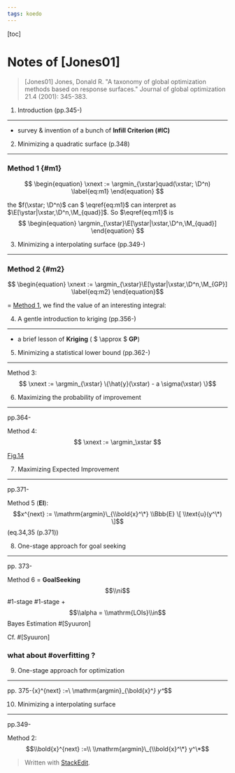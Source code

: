 ```yaml
---
tags: koedo
---
```

[toc]

Notes of [Jones01]
===========

> [Jones01]  Jones, Donald R. "A taxonomy of global optimization methods based on response surfaces." Journal of global optimization 21.4 (2001): 345-383. 

$$
\newcommand{\argmin}{\mathop{\mathrm{arg\,min}}}
\newcommand{\xstar}{\mathop{\mathbf{x}^{\ast}}}
\newcommand{\ystar}{\mathop{y^{\ast}}\nolimits}
\newcommand{\xnext}{\mathop{\mathbf{x}^{n+1}}}
\newcommand{\E}{\mathop{\Bbb{E}}\nolimits}
\newcommand{\D}{\mathop{\mathcal{D}}\nolimits}
\newcommand{\M}{\mathop{\mathcal{M}}\nolimits}
$$



1. Introduction (pp.345-)
--------------

* survey & invention of a bunch of **Infill Criterion (#IC)**

2. Minimizing a quadratic surface (p.348)
--------------

### Method 1  {#m1}

 $$ \begin{equation}
 \xnext := \argmin_{\xstar}quad(\xstar; \D^n) 
 \label{eq:m1}
\end{equation}  $$


the $f(\xstar; \D^n)$ can $ \eqref{eq:m1}$ can interpret as $\E[\ystar|\xstar,\D^n,\M_{quad}]$. So $\eqref{eq:m1}$ is
$$ \begin{equation}
   \argmin_{\xstar}\E[\ystar|\xstar,\D^n,\M_{quad}] 
\end{equation} $$ 


3. Minimizing a interpolating surface (pp.349-)
--------------

### Method 2 {#m2}

$$ 
\begin{equation} 
\xnext := \argmin_{\xstar}\E[\ystar|\xstar,\D^n,\M_{GP}]
\label{eq:m2}
\end{equation}$$ 

= [Method 1](#m1), we find the value of an interesting integral:


4. A gentle introduction to kriging (pp.356-)
------------

* a brief lesson of **Kriging** ( $ \approx $ **GP**)

5. Minimizing a statistical lower bound (pp.362-)
---------------
 Method 3:
 $$ \xnext := \argmin_{\xstar} \{\hat{y}(\xstar) - a \sigma(\xstar) \}$$

6. Maximizing the probability of improvement
-----------------
pp.364-

Method 4:
$$
\xnext := \argmin_\xstar
$$

[Fig.14](https://cdn.pbrd.co/images/GQDU0gA.png)

7. Maximizing Expected Improvement
----------------------------
pp.371-

 Method 5 (**EI**):
$$x^{next} := \\mathrm{argmin}\_{\\bold{x}^\*} \\Bbb{E} \[ \\text{u}(y^\*) \]$$ (eq.34,35 (p.371))

8. One-stage approach for goal seeking
---------------------------
pp.
373-

Method 6 = **GoalSeeking** $$\\ni$$ \#1-stage
 \#1-stage + $$\\alpha = \\mathrm{LOIs}\\in$$ Bayes Estimation \#\[Syuuron\]

Cf. \#\[Syuuron\]

### what about \#overfitting ?

9. One-stage approach for optimization
-----------------------------
pp. 375-{x}^{next} :=\ \mathrm{argmin}\_{\bold{x}^*} y^*$$

10.  Minimizing a interpolating surface
-----------------------------
pp.349-

Method 2:
$$\\bold{x}^{next} :=\\ \\mathrm{argmin}\_{\\bold{x}^\*} y^\*$$


> Written with [StackEdit](https://stackedit.io/).
